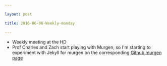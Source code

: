 ```yaml
---

layout: post

title: 2016-06-06-Weekly-monday

---
```



-   Weekly meeting at the HD
-   Prof Charles and Zach start playing with Murgen, so I'm starting to
    experiment with Jekyll for murgen on the corresponding [Github
    murgen page](http://kelu124.github.io/murgen-dev-kit/)

